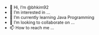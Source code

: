 - 👋 Hi, I’m @bhkim92
- 👀 I’m interested in ...
- 🌱 I’m currently learning Java Programming
- 💞️ I’m looking to collaborate on ...
- 📫 How to reach me ...

<!---
bhkim92/bhkim92 is a ✨ special ✨ repository because its `README.md` (this file) appears on your GitHub profile.
You can click the Preview link to take a look at your changes.
--->
